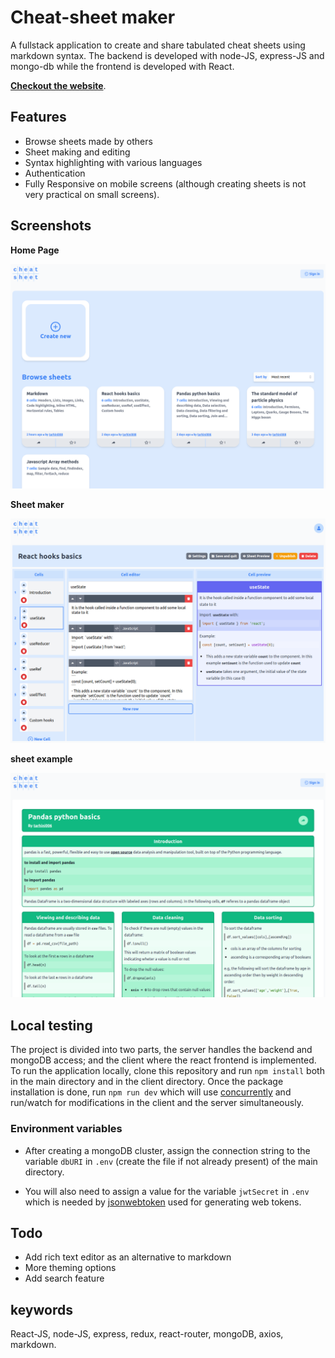 # Cheat-sheet maker

A fullstack application to create and share tabulated cheat sheets using markdown syntax. The backend is developed with node-JS, express-JS and mongo-db while the frontend is developed with React.

**[Checkout the website](url)**.

## Features

- Browse sheets made by others
- Sheet making and editing
- Syntax highlighting with various languages
- Authentication
- Fully Responsive on mobile screens (although creating sheets is not very practical on small screens).

## Screenshots

**Home Page**

![Home page screenshot](/screenshots/home-page.png?raw=true)

**Sheet maker**

![Sheet maker screenshot](/screenshots/sheet-maker.png?raw=true)

**sheet example**

![example sheet screenshot](/screenshots/sheet.png?raw=true)

## Local testing

The project is divided into two parts, the server handles the backend and mongoDB access; and the client where the react frontend is implemented. To run the application locally, clone this repository and run `npm install` both in the main directory and in the client directory. Once the package installation is done, run `npm run dev` which will use [concurrently](https://www.npmjs.com/package/concurrently) and run/watch for modifications in the client and the server simultaneously.

### Environment variables

- After creating a mongoDB cluster, assign the connection string to the variable `dbURI` in `.env` (create the file if not already present) of the main directory.

- You will also need to assign a value for the variable `jwtSecret` in `.env` which is needed by [jsonwebtoken](https://github.com/auth0/node-jsonwebtoken#readme) used for generating web tokens.

## Todo

- Add rich text editor as an alternative to markdown
- More theming options
- Add search feature

## keywords

React-JS, node-JS, express, redux, react-router, mongoDB, axios, markdown.
